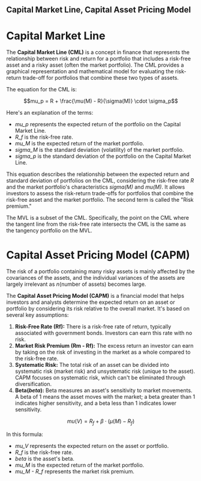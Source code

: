 ## **Capital Market Line, Capital Asset Pricing Model**

# Capital Market Line

The **Capital Market Line (CML)** is a concept in finance that represents the relationship between risk and return for a portfolio that includes a risk-free asset and a risky asset (often the market portfolio). The CML provides a graphical representation and mathematical model for evaluating the risk-return trade-off for portfolios that combine these two types of assets.

The equation for the CML is:

$$mu_p = R + \frac{\mu(M) - R}{\sigma(M)} \cdot \sigma_p$$

Here's an explanation of the terms:

- *mu_p* represents the expected return of the portfolio on the Capital Market Line.
- *R_f* is the risk-free rate.
- *mu_M* is the expected return of the market portfolio.
- *sigma_M* is the standard deviation (volatility) of the market portfolio.
- *sigma_p* is the standard deviation of the portfolio on the Capital Market Line.

This equation describes the relationship between the expected return and standard deviation of portfolios on the CML, considering the risk-free rate *R* and the market portfolio's characteristics *sigma(M)* and *mu(M)*. It allows investors to assess the risk-return trade-offs for portfolios that combine the risk-free asset and the market portfolio. The second term is called the "Risk premium."

The MVL is a subset of the CML. Specifically, the point on the CML where the tangent line from the risk-free rate intersects the CML is the same as the tangency portfolio on the MVL.

# Capital Asset Pricing Model (CAPM)

The risk of a portfolio containing many risky assets is mainly affected by the covariances of the assets, and the individual variances of the assets are largely irrelevant as *n*(number of assets) becomes large.

The **Capital Asset Pricing Model (CAPM)** is a financial model that helps investors and analysts determine the expected return on an asset or portfolio by considering its risk relative to the overall market. It's based on several key assumptions:

1. **Risk-Free Rate (Rf):** There is a risk-free rate of return, typically associated with government bonds. Investors can earn this rate with no risk.
2. **Market Risk Premium (Rm - Rf):** The excess return an investor can earn by taking on the risk of investing in the market as a whole compared to the risk-free rate.
3. **Systematic Risk:** The total risk of an asset can be divided into systematic risk (market risk) and unsystematic risk (unique to the asset). CAPM focuses on systematic risk, which can't be eliminated through diversification.
4. **Beta(*beta*):** Beta measures an asset's sensitivity to market movements. A beta of 1 means the asset moves with the market; a beta greater than 1 indicates higher sensitivity, and a beta less than 1 indicates lower sensitivity.

$$mu(V) = R_f + \beta \cdot (\mu(M) - R_f)$$

In this formula:

- *mu_V* represents the expected return on the asset or portfolio.
- *R_f* is the risk-free rate.
- *beta* is the asset's beta.
- *mu_M* is the expected return of the market portfolio.
- *mu_M - R_f* represents the market risk premium.
